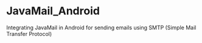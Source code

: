 # JavaMail_Android
Integrating JavaMail in Android for sending emails using SMTP (Simple Mail Transfer Protocol)
